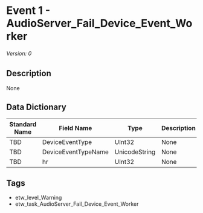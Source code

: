 # Event 1 - AudioServer_Fail_Device_Event_Worker
###### Version: 0

## Description
None

## Data Dictionary
|Standard Name|Field Name|Type|Description|Sample Value|
|---|---|---|---|---|
|TBD|DeviceEventType|UInt32|None|`None`|
|TBD|DeviceEventTypeName|UnicodeString|None|`None`|
|TBD|hr|UInt32|None|`None`|

## Tags
* etw_level_Warning
* etw_task_AudioServer_Fail_Device_Event_Worker